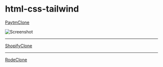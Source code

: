 # html-css-tailwind

[PaytmClone](https://html-css-tailwind.vercel.app/PaytmClone/index.html)

![Screenshot](https://html-css-tailwind.vercel.app/PaytmClone/screen-shot.gif)


---

[ShopifyClone](https://html-css-tailwind.vercel.app/ShopifyClone/index.html)



---

[RodeClone](https://html-css-tailwind.vercel.app/RodeClone/index.html)
